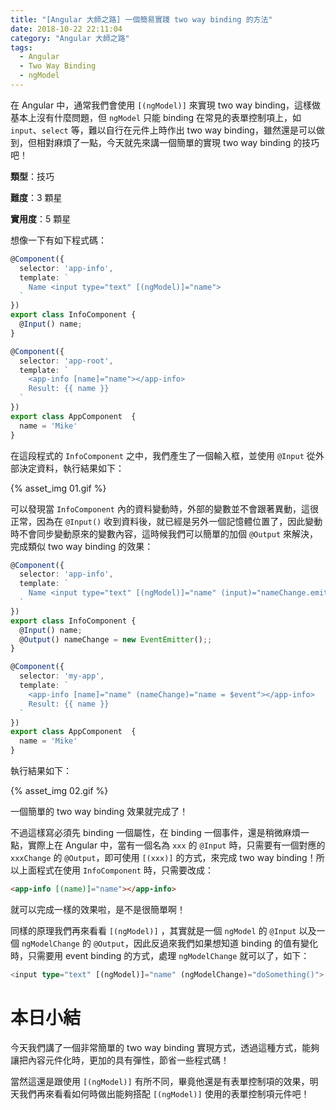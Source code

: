 ```yaml
---
title: "[Angular 大師之路] 一個簡易實踐 two way binding 的方法"
date: 2018-10-22 22:11:04
category: "Angular 大師之路"
tags:
  - Angular
  - Two Way Binding
  - ngModel
---
```


在 Angular 中，通常我們會使用 `[(ngModel)]` 來實現 two way binding，這樣做基本上沒有什麼問題，但 `ngModel` 只能 binding 在常見的表單控制項上，如 `input`、`select` 等，難以自行在元件上時作出 two way binding，雖然還是可以做到，但相對麻煩了一點，今天就先來講一個簡單的實現 two way binding 的技巧吧！

<!-- more -->

**類型**：技巧

**難度**：3 顆星

**實用度**：5 顆星

想像一下有如下程式碼：

```typescript
@Component({
  selector: 'app-info',
  template: `
    Name <input type="text" [(ngModel)]="name">
  `
})
export class InfoComponent {
  @Input() name;
}

@Component({
  selector: 'app-root',
  template: `
    <app-info [name]="name"></app-info>
    Result: {{ name }}
  `
})
export class AppComponent  {
  name = 'Mike'
}
```

在這段程式的 `InfoComponent` 之中，我們產生了一個輸入框，並使用 `@Input` 從外部決定資料，執行結果如下：

{% asset_img 01.gif %}

可以發現當 `InfoComponent` 內的資料變動時，外部的變數並不會跟著異動，這很正常，因為在 `@Input()` 收到資料後，就已經是另外一個記憶體位置了，因此變動時不會同步變動原來的變數內容，這時候我們可以簡單的加個 `@Output` 來解決，完成類似 two way binding 的效果：

```typescript
@Component({
  selector: 'app-info',
  template: `
    Name <input type="text" [(ngModel)]="name" (input)="nameChange.emit(name)">
  `
})
export class InfoComponent {
  @Input() name;
  @Output() nameChange = new EventEmitter();;
}

@Component({
  selector: 'my-app',
  template: `
    <app-info [name]="name" (nameChange)="name = $event"></app-info>
    Result: {{ name }}
  `
})
export class AppComponent  {
  name = 'Mike'
}
```

執行結果如下：

{% asset_img 02.gif %}

一個簡單的 two way binding 效果就完成了！

不過這樣寫必須先 binding 一個屬性，在 binding 一個事件，還是稍微麻煩一點，實際上在 Angular 中，當有一個名為 `xxx` 的 `@Input` 時，只需要有一個對應的 `xxxChange` 的 `@Output`，即可使用 `[(xxx)]` 的方式，來完成 two way binding！所以上面程式在使用 `InfoComponent` 時，只需要改成：

```html
<app-info [(name)]="name"></app-info>
```

就可以完成一樣的效果啦，是不是很簡單啊！

同樣的原理我們再來看看 `[(ngModel)]` ，其實就是一個 `ngModel` 的 `@Input` 以及一個 `ngModelChange` 的 `@Output`，因此反過來我們如果想知道 binding 的值有變化時，只需要用 event binding 的方式，處理 `ngModelChange` 就可以了，如下：

```typescript
<input type="text" [(ngModel)]="name" (ngModelChange)="doSomething()">
```

# 本日小結

今天我們講了一個非常簡單的 two way binding 實現方式，透過這種方式，能夠讓把內容元件化時，更加的具有彈性，節省一些程式碼！

當然這還是跟使用 `[(ngModel)]` 有所不同，畢竟他還是有表單控制項的效果，明天我們再來看看如何時做出能夠搭配 `[(ngModel)]` 使用的表單控制項元件吧！
